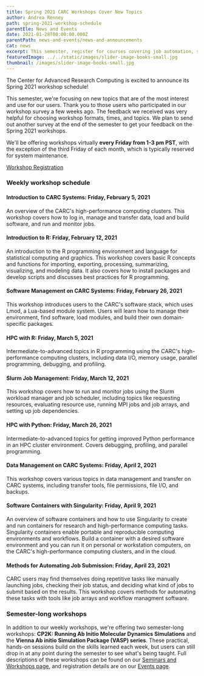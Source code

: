 ```yaml
---
title: Spring 2021 CARC Workshops Cover New Topics
author: Andrea Renney
path: spring-2021-workshop-schedule
parentEle: News and Events
date: 2021-01-28T00:00:00.000Z
parentPath: news-and-events/news-and-announcements
cat: news
excerpt: This semester, register for courses covering job automation, software containers, job management, and more
featuredImage: ../../static/images/slider-image-books-small.jpg
thumbnail: /images/slider-image-books-small.jpg
---
```


The Center for Advanced Research Computing is excited to announce its Spring 2021 workshop schedule!

This semester, we're focusing on new topics that are of the most interest and use for our users. Thank you to those users who participated in our workshop survey a few weeks ago. The feedback we received was very helpful for choosing workshop formats, times, and topics. We plan to send out another survey at the end of the semester to get your feedback on the Spring 2021 workshops.

We'll be offering workshops virtually **every Friday from 1-3 pm PST**, with the exception of the third Friday of each month, which is typically reserved for system maintenance. 

<a href="/news-and-events/events" class="markdown-custom-link">Workshop Registration</a>

### Weekly workshop schedule

#### Introduction to CARC Systems: Friday, February 5, 2021

An overview of the CARC's high-performance computing clusters. This workshop covers how to log in, manage and transfer data, load and build software, and run and monitor jobs.

#### Introduction to R: Friday, February 12, 2021

An introduction to the R programming environment and language for statistical computing and graphics. This workshop covers basic R concepts and functions for importing, exporting, processing, summarizing, visualizing, and modeling data. It also covers how to install packages and develop scripts and discusses best practices for R programming.

#### Software Management on CARC Systems: Friday, February 26, 2021

This workshop introduces users to the CARC's software stack, which uses Lmod, a Lua-based module system. Users will learn how to manage their environment, find software, load modules, and build their own domain-specific packages.

#### HPC with R: Friday, March 5, 2021

Intermediate-to-advanced topics in R programming using the CARC's high-performance computing clusters, including data I/O, memory usage, parallel programming, debugging, and profiling.

#### Slurm Job Management: Friday, March 12, 2021

This workshop covers how to run and monitor jobs using the Slurm workload manager and job scheduler, including topics like requesting resources, evaluating resource use, running MPI jobs and job arrays, and setting up job dependencies.

#### HPC with Python: Friday, March 26, 2021

Intermediate-to-advanced topics for getting improved Python performance in an HPC cluster environment. Covers debugging, profiling, and parallel programming.

#### Data Management on CARC Systems: Friday, April 2, 2021

This workshop covers various topics in data management and transfer on CARC systems, including transfer tools, file permissions, file I/O, and backups.

#### Software Containers with Singularity: Friday, April 9, 2021

An overview of software containers and how to use Singularity to create and run containers for research and high-performance computing tasks. Singularity containers enable portable and reproducible computing environments and workflows. Build a container with a desired software environment and you can run it on personal or workstation computers, on the CARC's high-performance computing clusters, and in the cloud.

#### Methods for Automating Job Submission: Friday, April 23, 2021

CARC users may find themselves doing repetitive tasks like manually launching jobs, checking their job status, and deciding what kind of jobs to submit based on the results. This workshop covers methods for automating these tasks with tools like job arrays and workflow managment software.

### Semester-long workshops

In addition to our weekly workshops, we're offering two semester-long workshops: **CP2K: Running Ab Initio Molecular Dynamics Simulations** and the **Vienna Ab initio Simulation Package (VASP) series**. These practical, hands-on sessions build on the skills learned each week, but users can still drop in at any point during the semester to see what's being taught. Full descriptions of these workshops can be found on our [Seminars and Workshops page](/education-and-outreach/seminars-and-workshops), and registration details are on our [Events page](/news-and-events/events).
